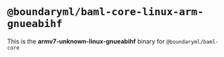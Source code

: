 # `@boundaryml/baml-core-linux-arm-gnueabihf`

This is the **armv7-unknown-linux-gnueabihf** binary for `@boundaryml/baml-core`

